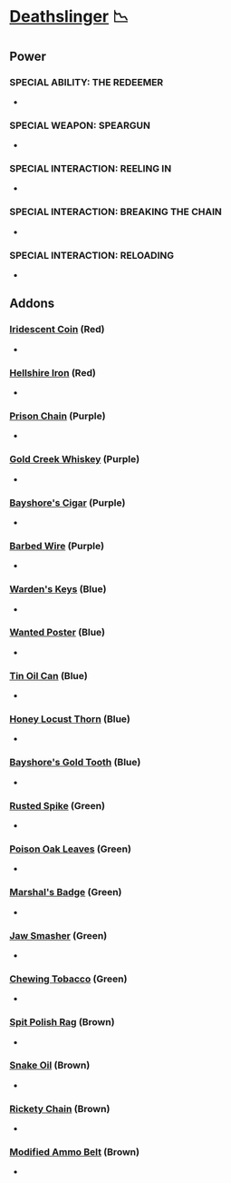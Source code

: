 # [Deathslinger](<https://deadbydaylight.wiki.gg/wiki/Caleb_Quinn>) 📉

## Power

### SPECIAL ABILITY: THE REDEEMER

-


### SPECIAL WEAPON: SPEARGUN

-


### SPECIAL INTERACTION: REELING IN

-


### SPECIAL INTERACTION: BREAKING THE CHAIN

-


### SPECIAL INTERACTION: RELOADING

-


## Addons

### [Iridescent Coin](<https://deadbydaylight.wiki.gg/wiki/Iridescent_Coin>) (Red)

-


### [Hellshire Iron](<https://deadbydaylight.wiki.gg/wiki/Hellshire_Iron>) (Red)

-


### [Prison Chain](<https://deadbydaylight.wiki.gg/wiki/Prison_Chain>) (Purple)

-


### [Gold Creek Whiskey](<https://deadbydaylight.wiki.gg/wiki/Gold_Creek_Whiskey>) (Purple)

-


### [Bayshore's Cigar](<https://deadbydaylight.wiki.gg/wiki/Bayshore%27s_Cigar>) (Purple)

-


### [Barbed Wire](<https://deadbydaylight.wiki.gg/wiki/Barbed_Wire>) (Purple)

-


### [Warden's Keys](<https://deadbydaylight.wiki.gg/wiki/Warden%27s_Keys>) (Blue)

-


### [Wanted Poster](<https://deadbydaylight.wiki.gg/wiki/Wanted_Poster>) (Blue)

-


### [Tin Oil Can](<https://deadbydaylight.wiki.gg/wiki/Tin_Oil_Can>) (Blue)

-


### [Honey Locust Thorn](<https://deadbydaylight.wiki.gg/wiki/Honey_Locust_Thorn>) (Blue)

-


### [Bayshore's Gold Tooth](<https://deadbydaylight.wiki.gg/wiki/Bayshore%27s_Gold_Tooth>) (Blue)

-


### [Rusted Spike](<https://deadbydaylight.wiki.gg/wiki/Rusted_Spike>) (Green)

-


### [Poison Oak Leaves](<https://deadbydaylight.wiki.gg/wiki/Poison_Oak_Leaves>) (Green)

-


### [Marshal's Badge](<https://deadbydaylight.wiki.gg/wiki/Marshal%27s_Badge>) (Green)

-


### [Jaw Smasher](<https://deadbydaylight.wiki.gg/wiki/Jaw_Smasher>) (Green)

-


### [Chewing Tobacco](<https://deadbydaylight.wiki.gg/wiki/Chewing_Tobacco>) (Green)

-


### [Spit Polish Rag](<https://deadbydaylight.wiki.gg/wiki/Spit_Polish_Rag>) (Brown)

-


### [Snake Oil](<https://deadbydaylight.wiki.gg/wiki/Snake_Oil>) (Brown)

-


### [Rickety Chain](<https://deadbydaylight.wiki.gg/wiki/Rickety_Chain>) (Brown)

-


### [Modified Ammo Belt](<https://deadbydaylight.wiki.gg/wiki/Modified_Ammo_Belt>) (Brown)

-
